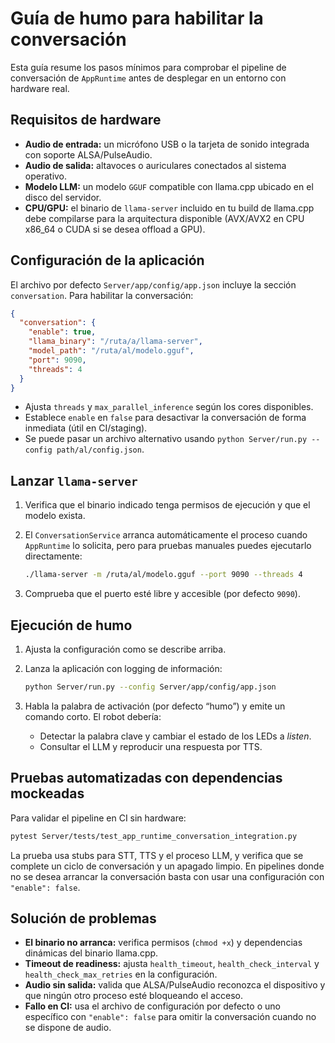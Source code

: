 # Guía de humo para habilitar la conversación

Esta guía resume los pasos mínimos para comprobar el pipeline de conversación de `AppRuntime` antes de desplegar en un entorno con hardware real.

## Requisitos de hardware

* **Audio de entrada:** un micrófono USB o la tarjeta de sonido integrada con soporte ALSA/PulseAudio.
* **Audio de salida:** altavoces o auriculares conectados al sistema operativo.
* **Modelo LLM:** un modelo `GGUF` compatible con llama.cpp ubicado en el disco del servidor.
* **CPU/GPU:** el binario de `llama-server` incluido en tu build de llama.cpp debe compilarse para la arquitectura disponible (AVX/AVX2 en CPU x86_64 o CUDA si se desea offload a GPU).

## Configuración de la aplicación

El archivo por defecto `Server/app/config/app.json` incluye la sección `conversation`. Para habilitar la conversación:

```json
{
  "conversation": {
    "enable": true,
    "llama_binary": "/ruta/a/llama-server",
    "model_path": "/ruta/al/modelo.gguf",
    "port": 9090,
    "threads": 4
  }
}
```

* Ajusta `threads` y `max_parallel_inference` según los cores disponibles.
* Establece `enable` en `false` para desactivar la conversación de forma inmediata (útil en CI/staging).
* Se puede pasar un archivo alternativo usando `python Server/run.py --config path/al/config.json`.

## Lanzar `llama-server`

1. Verifica que el binario indicado tenga permisos de ejecución y que el modelo exista.
2. El `ConversationService` arranca automáticamente el proceso cuando `AppRuntime` lo solicita, pero para pruebas manuales puedes ejecutarlo directamente:

   ```bash
   ./llama-server -m /ruta/al/modelo.gguf --port 9090 --threads 4
   ```

3. Comprueba que el puerto esté libre y accesible (por defecto `9090`).

## Ejecución de humo

1. Ajusta la configuración como se describe arriba.
2. Lanza la aplicación con logging de información:

   ```bash
   python Server/run.py --config Server/app/config/app.json
   ```

3. Habla la palabra de activación (por defecto “humo”) y emite un comando corto. El robot debería:
   * Detectar la palabra clave y cambiar el estado de los LEDs a *listen*.
   * Consultar el LLM y reproducir una respuesta por TTS.

## Pruebas automatizadas con dependencias mockeadas

Para validar el pipeline en CI sin hardware:

```bash
pytest Server/tests/test_app_runtime_conversation_integration.py
```

La prueba usa stubs para STT, TTS y el proceso LLM, y verifica que se complete un ciclo de conversación y un apagado limpio. En pipelines donde no se desea arrancar la conversación basta con usar una configuración con `"enable": false`.

## Solución de problemas

* **El binario no arranca:** verifica permisos (`chmod +x`) y dependencias dinámicas del binario llama.cpp.
* **Timeout de readiness:** ajusta `health_timeout`, `health_check_interval` y `health_check_max_retries` en la configuración.
* **Audio sin salida:** valida que ALSA/PulseAudio reconozca el dispositivo y que ningún otro proceso esté bloqueando el acceso.
* **Fallo en CI:** usa el archivo de configuración por defecto o uno específico con `"enable": false` para omitir la conversación cuando no se dispone de audio.
